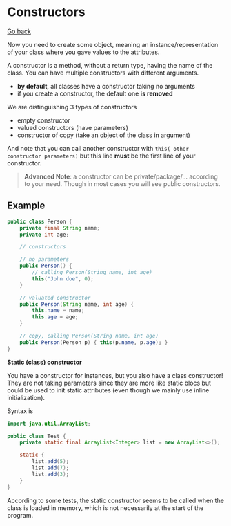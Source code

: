# Constructors

[Go back](..)

Now you need to create some object, meaning an instance/representation
of your class where you gave values to the attributes.

A constructor is a method, without a return type, having the
name of the class. You can have multiple constructors with different
arguments.

* **by default**, all classes have a constructor taking no arguments
* if you create a constructor, the default one **is removed**

We are distinguishing 3 types of constructors

* empty constructor
* valued constructors (have parameters)
* constructor of copy (take an object of the class in argument)

And note that you can call another constructor with ``this(
other constructor parameters)`` but this line **must** be the
first line of your constructor.

> **Advanced Note**: a constructor can be private/package/...
> according to your need. Though in most cases you will see public
> constructors.

## Example

```java
public class Person {
    private final String name;
    private int age;

    // constructors

    // no parameters
    public Person() {
        // calling Person(String name, int age)
        this("John doe", 0);
    }

    // valuated constructor
    public Person(String name, int age) {
        this.name = name;
        this.age = age;
    }

    // copy, calling Person(String name, int age)
    public Person(Person p) { this(p.name, p.age); }
}
```

<div class="sr"></div>

**Static (class) constructor**

You have a constructor for instances, but
you also have a class constructor! They are not taking parameters
since they are more like static blocs but could be used to init
static attributes (even though we mainly use inline initialization).

Syntax is

```java
import java.util.ArrayList;

public class Test {
    private static final ArrayList<Integer> list = new ArrayList<>();

    static {
        list.add(5);
        list.add(7);
        list.add(3);
    }
}
```

According to some tests, the static constructor seems to be called
when the class is loaded in memory, which is not necessarily 
at the start of the program.